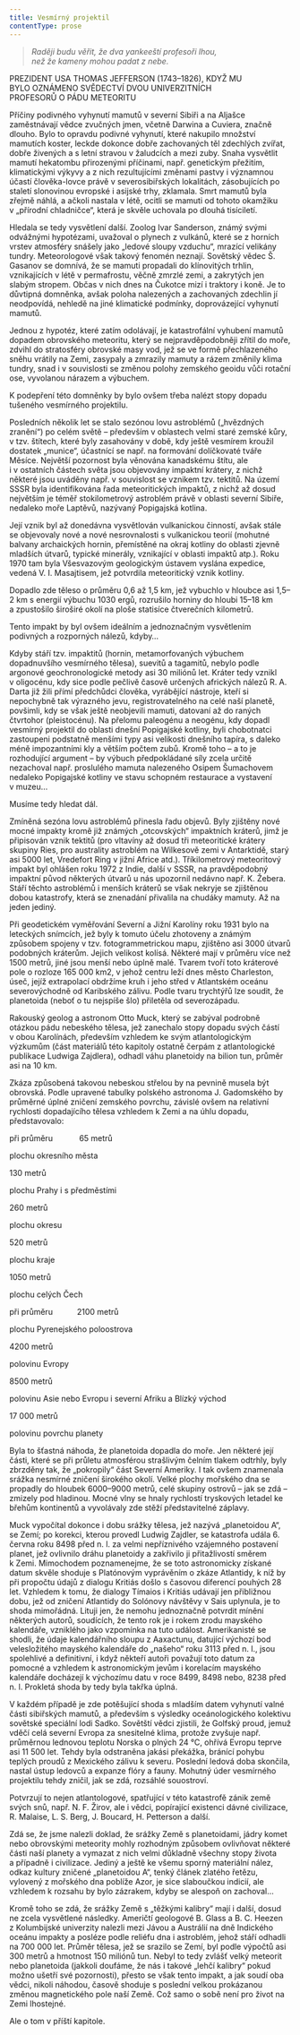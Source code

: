 ```yaml
---
title: Vesmírný projektil
contentType: prose
---
```


<section>

> _Raději budu věřit, že dva yankeeští profesoři lhou,  
> než že kameny mohou padat z nebe._

PREZIDENT USA THOMAS JEFFERSON (1743–1826), KDYŽ MU  
BYLO OZNÁMENO SVĚDECTVÍ DVOU UNIVERZITNÍCH  
PROFESORŮ O PÁDU METEORITU

Příčiny podivného vyhynutí mamutů v severní Sibiři a na Aljašce zaměstnávají vědce zvučných jmen, včetně Darwina a Cuviera, značně dlouho. Bylo to opravdu podivné vyhynutí, které nakupilo množství mamutích koster, leckde dokonce dobře zachovaných těl zdechlých zvířat, dobře živených a s letní stravou v žaludcích a mezi zuby. Snaha vysvětlit mamutí hekatombu přirozenými příčinami, např. genetickým přežitím, klimatickými výkyvy a z nich rezultujícími změnami pastvy i významnou účastí člověka-lovce právě v severosibiřských lokalitách, zásobujících po staletí slonovinou evropské i asijské trhy, zklamala. Smrt mamutů byla zřejmě náhlá, a ačkoli nastala v létě, ocitli se mamuti od tohoto okamžiku v „přírodní chladničce“, která je skvěle uchovala po dlouhá tisíciletí.

Hledala se tedy vysvětlení další. Zoolog Ivar Sanderson, známý svými odvážnými hypotézami, uvažoval o plynech z vulkánů, které se z horních vrstev atmosféry snášely jako „ledové sloupy vzduchu“, mrazící velikány tundry. Meteorologové však takový fenomén neznají. Sovětský vědec Š. Gasanov se domnívá, že se mamuti propadali do klínovitých trhlin, vznikajících v létě v permafrostu, věčně zmrzlé zemi, a zakrytých jen slabým stropem. Občas v nich dnes na Čukotce mizí i traktory i koně. Je to důvtipná domněnka, avšak poloha nalezených a zachovaných zdechlin jí neodpovídá, nehledě na jiné klimatické podmínky, doprovázející vyhynutí mamutů.

Jednou z hypotéz, které zatím odolávají, je katastrofální vyhubení mamutů dopadem obrovského meteoritu, který se nejpravděpodobněji zřítil do moře, zdvihl do stratosféry obrovské masy vod, jež se ve formě přechlazeného sněhu vrátily na Zemi, zasypaly a zmrazily mamuty a rázem změnily klima tundry, snad i v souvislosti se změnou polohy zemského geoidu vůči rotační ose, vyvolanou nárazem a výbuchem.

K podepření této domněnky by bylo ovšem třeba nalézt stopy dopadu tušeného vesmírného projektilu.

Posledních několik let se stalo sezónou lovu astroblémů („hvězd­ných zranění“) po celém světě – především v oblastech velmi staré zemské kůry, v tzv. štítech, které byly zasahovány v době, kdy ještě vesmírem kroužil dostatek „munice“, účastnící se např. na formo­vání dolíčkovaté tváře Měsíce. Největší pozornost byla věnována kanadskému štítu, ale i v ostatních částech světa jsou objevovány impaktní krátery, z nichž některé jsou uváděny např. v souvislost se vznikem tzv. tektitů. Na území SSSR byla identifikována řada meteoritických impaktů, z nichž až dosud největším je téměř stokilometrový astroblém právě v oblasti severní Sibiře, nedaleko moře Laptěvů, nazývaný Popigajská kotlina.

Její vznik byl až donedávna vysvětlován vulkanickou činností, avšak stále se objevovaly nové a nové nesrovnalosti s vulkanickou teorií (mohutné balvany archaických hornin, přemístěné na okraj kotliny do oblasti zjevně mladších útvarů, typické minerály, vznikající v oblasti impaktů atp.). Roku 1970 tam byla Všesvazovým geologickým ústavem vyslána expedice, vedená V. I. Masajtisem, jež potvrdila meteoritický vznik kotliny.

Dopadlo zde těleso o průměru 0,6 až 1,5 km, jež vybuchlo v hloubce asi 1,5–2 km s energií výbuchu 1030 ergů, rozrušilo horniny do hloubi 15–18 km a zpustošilo široširé okolí na ploše statisíce čtverečních kilometrů.

Tento impakt by byl ovšem ideálním a jednoznačným vysvětlením podivných a rozporných nálezů, kdyby…

Kdyby stáří tzv. impaktitů (hornin, metamorfovaných výbuchem dopadnuvšího vesmírného tělesa), suevitů a tagamitů, nebylo podle argonové geochronologické metody asi 30 miliónů let. Kráter tedy vznikl v oligocénu, kdy sice podle pečlivě časově určených afrických nálezů R. A. Darta již žili přímí předchůdci člověka, vyrábějící nástroje, kteří si nepochybně tak výrazného jevu, registrovatelného na celé naší planetě, povšimli, kdy se však ještě neobjevili mamuti, datovaní až do raných čtvrtohor (pleistocénu). Na přelomu paleogénu a neogénu, kdy dopadl vesmírný projektil do oblasti dnešní Popigajské kotliny, byli chobotnatci zastoupeni podstatně menšími typy asi velikosti dnešního tapíra, s daleko méně impozantními kly a větším počtem zubů. Kromě toho – a to je rozhodující argument – by výbuch předpokládané síly zcela určitě nezachoval např. proslulého mamuta nalezeného Osipem Šumachovem nedaleko Popigajské kotliny ve stavu schopném restaurace a vystavení v muzeu…

Musíme tedy hledat dál.

Zmíněná sezóna lovu astroblémů přinesla řadu objevů. Byly zjištěny nové mocné impakty kromě již známých „otcovských“ impaktních kráterů, jimž je připisován vznik tektitů (pro vltavíny až dosud tři meteoritické krátery skupiny Ries, pro australity astroblém na Wilkesově zemi v Antarktidě, starý asi 5000 let, Vredefort Ring v jižní Africe atd.). Tříkilometrový meteoritový impakt byl ohlášen roku 1972 z Indie, další v SSSR, na pravděpodobný impaktní původ některých útvarů u nás upozornil nedávno např. K. Žebera. Stáří těchto astroblémů i menších kráterů se však nekryje se zjištěnou dobou katastrofy, která se znenadání přivalila na chudáky mamuty. Až na jeden jediný.

Při geodetickém vyměřování Severní a Jižní Karolíny roku 1931 bylo na leteckých snímcích, jež byly k tomuto účelu zhotoveny a známým způsobem spojeny v tzv. fotogrammetrickou mapu, zjištěno asi 3000 útvarů podobných kráterům. Jejich velikost kolísá. Některé mají v průměru více než 1500 metrů, jiné jsou menší nebo úplně malé. Tvarem tvoří toto kráterové pole o rozloze 165 000 km2, v jehož centru leží dnes město Charleston, úseč, jejíž extrapolací obdržíme kruh i jeho střed v Atlantském oceánu severovýchodně od Karibského zálivu. Podle tvaru trychtýřů lze soudit, že planetoida (neboť o tu nejspíše šlo) přiletěla od severozápadu.

Rakouský geolog a astronom Otto Muck, který se zabýval podrobně otázkou pádu nebeského tělesa, jež zanechalo stopy dopadu svých částí v obou Karolínách, především vzhledem ke svým atlantologickým výzkumům (část materiálů této kapitoly ostatně čerpám z atlantologické publikace Ludwiga Zajdlera), odhadl váhu planetoidy na bilion tun, průměr asi na 10 km.

Zkáza způsobená takovou nebeskou střelou by na pevnině musela být obrovská. Podle upravené tabulky polského astronoma J. Gadomského by průměrné úplné zničení zemského povrchu, závislé ovšem na relativní rychlosti dopadajícího tělesa vzhledem k Zemi a na úhlu dopadu, představovalo:

</section>

<section>

při průměru            65 metrů

plochu okresního města

130 metrů

plochu Prahy i s předměstími

260 metrů

plochu okresu

520 metrů

plochu kraje

1050 metrů

plochu celých Čech

při průměru           2100 metrů

plochu Pyrenejského poloostrova

4200 metrů

polovinu Evropy

8500 metrů

polovinu Asie nebo Evropu i severní Afriku a Blízký východ

17 000 metrů

polovinu povrchu planety

</section>

<section>

Byla to šťastná náhoda, že planetoida dopadla do moře. Jen některé její části, které se při průletu atmosférou strašlivým čelním tlakem odtrhly, byly zbrzděny tak, že „pokropily“ část Severní Ameriky. I tak ovšem znamenala srážka nesmírné zničení širokého okolí. Velké plochy mořského dna se propadly do hloubek 6000–9000 metrů, celé skupiny ostrovů – jak se zdá – zmizely pod hladinou. Mocné vlny se hnaly rychlostí tryskových letadel ke břehům kontinentů a vyvolávaly zde stěží představitelné záplavy.

Muck vypočítal dokonce i dobu srážky tělesa, jež nazývá „planetoidou A“, se Zemí; po korekci, kterou provedl Ludwig Zajdler, se katastrofa udála 6. června roku 8498 před n. l. za velmi nepříznivého vzájemného postavení planet, jež ovlivnilo dráhu planetoidy a zakřivilo ji přitažlivostí směrem k Zemi. Mimochodem poznamenejme, že se toto astronomicky získané datum skvěle shoduje s Platónovým vyprávěním o zkáze Atlantidy, k níž by při propočtu údajů z dialogu Kritiás došlo s časovou diferencí pouhých 28 let. Vzhledem k tomu, že dialogy Tímaios i Kritiás udávají jen přibližnou dobu, jež od zničení Atlantidy do Solónovy návštěvy v Sais uplynula, je to shoda mimořádná. Lituji jen, že nemohu jednoznačně potvrdit mínění některých autorů, soudících, že tento rok je i rokem zrodu mayského kalendáře, vzniklého jako vzpomínka na tuto událost. Amerikanisté se shodli, že údaje kalendářního sloupu z Aaxactunu, datující výchozí bod velesložitého mayského kalendáře do „našeho“ roku 3113 před n. l., jsou spolehlivé a definitivní, i když někteří autoři považují toto datum za pomocné a vzhledem k astronomickým jevům i korelacím mayského kalendáře docházejí k výchozímu datu v roce 8499, 8498 nebo, 8238 před n. l. Prokletá shoda by tedy byla takřka úplná.

V každém případě je zde potěšující shoda s mladším datem vyhynutí valné části sibiřských mamutů, a především s výsledky oceánologického kolektivu sovětské speciální lodi Sadko. Sovětští vědci zjistili, že Golfský proud, jemuž vděčí celá severní Evropa za snesitelné klima, protože zvyšuje např. průměrnou lednovou teplotu Norska o plných 24 °C, ohřívá Evropu teprve asi 11 500 let. Tehdy byla odstraněna jakási překážka, bránící pohybu teplých proudů z Mexického zálivu k severu. Poslední ledová doba skončila, nastal ústup ledovců a expanze flóry a fauny. Mohutný úder vesmírného projektilu tehdy zničil, jak se zdá, rozsáhlé souostroví.

Potvrzují to nejen atlantologové, spatřující v této katastrofě zánik země svých snů, např. N. F. Žirov, ale i vědci, popírající existenci dávné civilizace, R. Malaise, L. S. Berg, J. Boucard, H. Petterson a další.

Zdá se, že jsme nalezli doklad, že srážky Země s planetoidami, jádry komet nebo obrovskými meteority mohly rozhodným způsobem ovlivňovat některé části naší planety a vymazat z nich velmi důkladně všechny stopy života a případně i civilizace. Jediný a ještě ke všemu sporný materiální nález, odkaz kultury zničené „planetoidou A“, tenký článek zlatého řetězu, vylovený z mořského dna poblíže Azor, je sice slaboučkou indicií, ale vzhledem k rozsahu by bylo zázrakem, kdyby se alespoň on zachoval…

Kromě toho se zdá, že srážky Země s „těžkými kalibry“ mají i další, dosud ne zcela vysvětlené následky. Američtí geologové B. Glass a B. C. Heezen z Kolumbijské univerzity nalezli mezi Jávou a Austrálií na dně Indického oceánu impakty a posléze podle reliéfu dna i astroblém, jehož stáří odhadli na 700 000 let. Průměr tělesa, jež se srazilo se Zemí, byl podle výpočtů asi 300 metrů a hmotnost 150 miliónů tun. Nebyl to tedy zvlášť velký meteorit nebo planetoida (jakkoli doufáme, že nás i takové „lehčí kalibry“ pokud možno ušetří své pozornosti), přesto se však tento impakt, a jak soudí oba vědci, nikoli náhodou, časově shoduje s poslední velkou prokázanou změnou magnetického pole naší Země. Což samo o sobě není pro život na Zemi lhostejné.

Ale o tom v příští kapitole.

</section>
